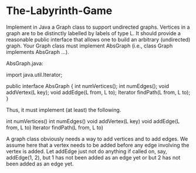 # The-Labyrinth-Game
Implement in Java a Graph<L> class to support undirected graphs. Vertices in a graph are to be distinctly labelled by labels of type L. It should provide a reasonable public interface that allows one to build an arbitrary (undirected) graph. Your Graph<L> class must implement AbsGraph<L> (i.e., class Graph<L> implements AbsGraph<L> …).

AbsGraph.java:

import java.util.Iterator;

public interface AbsGraph<L> {
    int  numVertices();
    int  numEdges();
    void addVertex(L key);
    void addEdge(L from, L to);
    Iterator<L> findPath(L from, L to);
}

Thus, it must implement (at least) the following.

int numVertices()
int numEdges()
void addVertex(L key)
void addEdge(L from, L to)
Iterator<L> findPath(L from, L to)

A graph class obviously needs a way to add vertices and to add edges. We assume here that a vertex needs to be added before any edge involving the vertex is added. Let addEdge just not do anything if called on, say, addEdge(1, 2), but 1 has not been added as an edge yet or but 2 has not been added as an edge yet.
